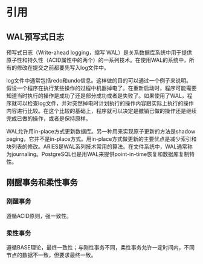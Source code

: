 # 引用
## WAL预写式日志
预写式日志（Write-ahead logging，缩写 WAL）是关系数据库系统中用于提供原子性和持久性（ACID属性中的两个）的一系列技术。在使用WAL的系统中，所有的修改在提交之前都要先写入log文件中。

log文件中通常包括redo和undo信息。这样做的目的可以通过一个例子来说明。假设一个程序在执行某些操作的过程中机器掉电了。在重新启动时，程序可能需要知道当时执行的操作是成功了还是部分成功或者是失败了。如果使用了WAL，程序就可以检查log文件，并对突然掉电时计划执行的操作内容跟实际上执行的操作内容进行比较。在这个比较的基础上，程序就可以决定是撤销已做的操作还是继续完成已做的操作，或者是保持原样。

WAL允许用in-place方式更新数据库。另一种用来实现原子更新的方法是shadow paging，它并不是in-place方式。用in-place方式做更新的主要优点是减少索引和块列表的修改。ARIES是WAL系列技术常用的算法。在文件系统中，WAL通常称为journaling。PostgreSQL也是用WAL来提供point-in-time恢复和数据库复制特性。

## 刚醒事务和柔性事务
### 刚醒事务
遵循ACID原则，强一致性。
### 柔性事务
遵循BASE理论，最终一致性；与刚性事务不同，柔性事务允许一定时间内，不同节点的数据不一致，但要求最终一致。